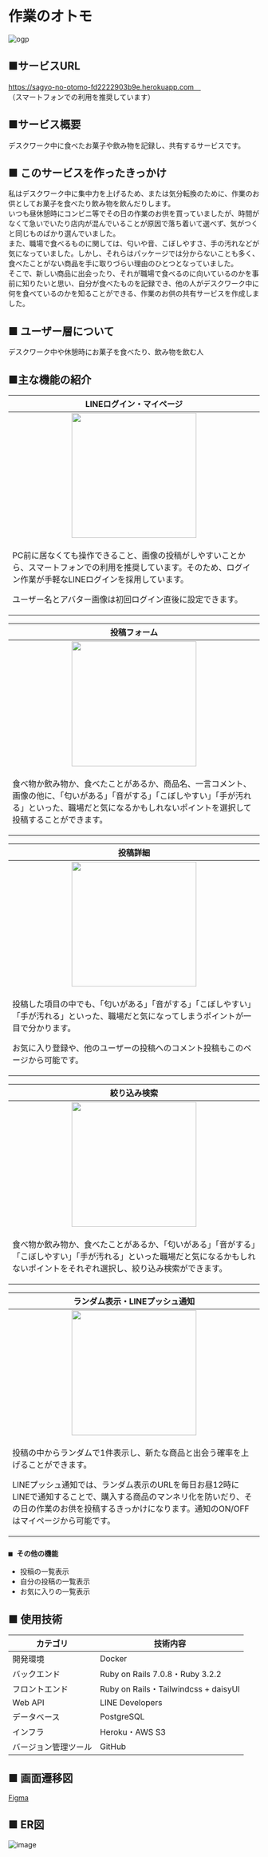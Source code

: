 # 作業のオトモ
![ogp](https://github.com/42-tanaka/sagyo-no-otomo/assets/124770475/81695d92-fd0b-4d73-822a-a4283037bb1f)

## ■サービスURL
https://sagyo-no-otomo-fd2222903b9e.herokuapp.com　<br>
（スマートフォンでの利用を推奨しています）
<br>

## ■サービス概要
デスクワーク中に食べたお菓子や飲み物を記録し、共有するサービスです。
<br>

## ■ このサービスを作ったきっかけ

私はデスクワーク中に集中力を上げるため、または気分転換のために、作業のお供としてお菓子を食べたり飲み物を飲んだりします。<br>
いつも昼休憩時にコンビニ等でその日の作業のお供を買っていましたが、時間がなくて急いでいたり店内が混んでいることが原因で落ち着いて選べず、気がつくと同じものばかり選んでいました。<br>
また、職場で食べるものに関しては、匂いや音、こぼしやすさ、手の汚れなどが気になっていました。しかし、それらはパッケージでは分からないことも多く、食べたことがない商品を手に取りづらい理由のひとつとなっていました。<br>
そこで、新しい商品に出会ったり、それが職場で食べるのに向いているのかを事前に知りたいと思い、自分が食べたものを記録でき、他の人がデスクワーク中に何を食べているのかを知ることができる、作業のお供の共有サービスを作成しました。
<br>

## ■ ユーザー層について
デスクワーク中や休憩時にお菓子を食べたり、飲み物を飲む人

## ■主な機能の紹介

| LINEログイン・マイページ |
|:---:|
| <img src="https://github.com/42-tanaka/sagyo-no-otomo/assets/124770475/805051fb-4d13-4eab-a5f8-86877aec89aa" width="250"> | 
| <p align="left">PC前に居なくても操作できること、画像の投稿がしやすいことから、スマートフォンでの利用を推奨しています。そのため、ログイン作業が手軽なLINEログインを採用しています。<p><p align="left">ユーザー名とアバター画像は初回ログイン直後に設定できます。<p>| 

| 投稿フォーム |
|:---:|
| <img src="https://github.com/42-tanaka/sagyo-no-otomo/assets/124770475/8d4d31aa-8630-4234-955d-85629a161e9d" width="250"> |
| <p align="left">食べ物か飲み物か、食べたことがあるか、商品名、一言コメント、画像の他に、「匂いがある」「音がする」「こぼしやすい」「手が汚れる」といった、職場だと気になるかもしれないポイントを選択して投稿することができます。<p> | 

| 投稿詳細 |
|:---:|
| <img src="https://github.com/42-tanaka/sagyo-no-otomo/assets/124770475/115cdeb5-dcf1-46a0-abf2-4b0a2d76b12f" width="250">|
| <p align="left">投稿した項目の中でも、「匂いがある」「音がする」「こぼしやすい」「手が汚れる」といった、職場だと気になってしまうポイントが一目で分かります。<p><p align="left">お気に入り登録や、他のユーザーの投稿へのコメント投稿もこのページから可能です。<p> |

| 絞り込み検索 |
|:---:|
| <img src="https://github.com/42-tanaka/sagyo-no-otomo/assets/124770475/72199142-3d9d-4ce7-8f15-a9e46c4b9ed7" width="250">|
| <p align="left">食べ物か飲み物か、食べたことがあるか、「匂いがある」「音がする」「こぼしやすい」「手が汚れる」といった職場だと気になるかもしれないポイントをそれぞれ選択し、絞り込み検索ができます。<p> | 

| ランダム表示・LINEプッシュ通知 |
|:---:|
| <img src="https://github.com/42-tanaka/sagyo-no-otomo/assets/124770475/37dd35ad-04e7-448b-af87-d2e4db796766" width="250">|
| <p align="left">投稿の中からランダムで1件表示し、新たな商品と出会う確率を上げることができます。<p><p align="left">LINEプッシュ通知では、ランダム表示のURLを毎日お昼12時にLINEで通知することで、購入する商品のマンネリ化を防いだり、その日の作業のお供を投稿するきっかけになります。通知のON/OFFはマイページから可能です。<p> | 

### `■ その他の機能`

- 投稿の一覧表示
- 自分の投稿の一覧表示
- お気に入りの一覧表示

## ■ 使用技術

| カテゴリ | 技術内容 |
| --- | --- |
| 開発環境 | Docker |
| バックエンド | Ruby on Rails 7.0.8・Ruby 3.2.2 |
| フロントエンド | Ruby on Rails・Tailwindcss + daisyUI |
| Web API | LINE Developers |
| データベース | PostgreSQL |
| インフラ | Heroku・AWS S3 |
| バージョン管理ツール | GitHub |

## ■ 画面遷移図

[Figma](https://www.figma.com/file/inejMO7o0EyVOVsGKyMuts/%E7%94%BB%E9%9D%A2%E9%81%B7%E7%A7%BB%E5%9B%B3?type=design&node-id=0%3A1&mode=design&t=CcSz036FcU5XeZbl-1)
<br>

## ■ ER図

![image](https://github.com/42-tanaka/sagyo-no-otomo/assets/124770475/9c1761b6-29b3-4e61-9f85-56ad376dfd81)


